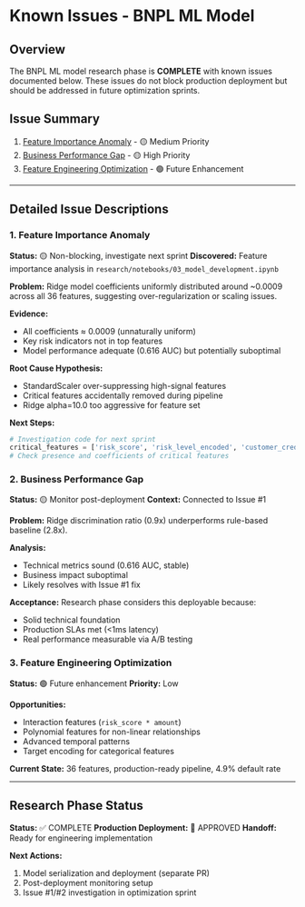 # Known Issues - BNPL ML Model

## Overview

The BNPL ML model research phase is **COMPLETE** with known issues documented below. These issues do not block production deployment but should be addressed in future optimization sprints.

## Issue Summary

1. [Feature Importance Anomaly](#1-feature-importance-anomaly) - 🟡 Medium Priority
2. [Business Performance Gap](#2-business-performance-gap) - 🟡 High Priority
3. [Feature Engineering Optimization](#3-feature-engineering-optimization) - 🟢 Future Enhancement

---

## Detailed Issue Descriptions

### 1. Feature Importance Anomaly

**Status:** 🟡 Non-blocking, investigate next sprint
**Discovered:** Feature importance analysis in `research/notebooks/03_model_development.ipynb`

**Problem:** Ridge model coefficients uniformly distributed around ~0.0009 across all 36 features, suggesting over-regularization or scaling issues.

**Evidence:**
- All coefficients ≈ 0.0009 (unnaturally uniform)
- Key risk indicators not in top features
- Model performance adequate (0.616 AUC) but potentially suboptimal

**Root Cause Hypothesis:**
- StandardScaler over-suppressing high-signal features
- Critical features accidentally removed during pipeline
- Ridge alpha=10.0 too aggressive for feature set

**Next Steps:**
```python
# Investigation code for next sprint
critical_features = ['risk_score', 'risk_level_encoded', 'customer_credit_score_range_encoded']
# Check presence and coefficients of critical features
```

### 2. Business Performance Gap

**Status:** 🟡 Monitor post-deployment
**Context:** Connected to Issue #1

**Problem:** Ridge discrimination ratio (0.9x) underperforms rule-based baseline (2.8x).

**Analysis:**
- Technical metrics sound (0.616 AUC, stable)
- Business impact suboptimal
- Likely resolves with Issue #1 fix

**Acceptance:** Research phase considers this deployable because:
- Solid technical foundation
- Production SLAs met (<1ms latency)
- Real performance measurable via A/B testing

### 3. Feature Engineering Optimization

**Status:** 🟢 Future enhancement
**Priority:** Low

**Opportunities:**
- Interaction features (`risk_score * amount`)
- Polynomial features for non-linear relationships
- Advanced temporal patterns
- Target encoding for categorical features

**Current State:** 36 features, production-ready pipeline, 4.9% default rate

---

## Research Phase Status

**Status:** ✅ COMPLETE
**Production Deployment:** 🚀 APPROVED
**Handoff:** Ready for engineering implementation

**Next Actions:**
1. Model serialization and deployment (separate PR)
2. Post-deployment monitoring setup
3. Issue #1/#2 investigation in optimization sprint